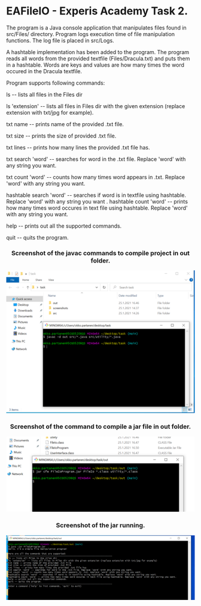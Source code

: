 # EAFileIO - Experis Academy Task 2.

The program is a Java console application that manipulates files found in src/Files/ directory. Program logs execution time of file manipulation functions. The log file is placed in src/Logs.

A hashtable implementation has been added to the program. The program reads all words from the provided textfile (Files/Dracula.txt) and puts them in a hashtable. Words are keys and values are how many times the word occured in the Dracula textfile.

Program supports following commands:

ls -- lists all files in the Files dir

ls 'extension' -- lists all files in Files dir with the given extension (replace extension with txt/jpg for example).

txt name -- prints name of the provided .txt file.

txt size -- prints the size of provided .txt file.

txt lines -- prints how many lines the provided .txt file has.

txt search 'word' -- searches for word in the .txt file. Replace 'word' with any string you want.

txt count 'word' -- counts how many times word appears in .txt. Replace 'word' with any string you want.

hashtable search 'word' -- searches if word is in textfile using hashtable. Replace 'word' with any string you want
.
hashtable count 'word' -- prints how many times word occures in text file using hashtable. Replace 'word' with any string you want. 

help -- prints out all the supported commands.

quit -- quits the program.


<h3 align="center"> Screenshot of the javac commands to compile project in out folder.</h3>

![javac](/screenshots/javac.png?raw=true "Optional Title")

<h3 align="center"> Screenshot of the command to compile a jar file in out folder.</h3>

![jar](/screenshots/jar.png?raw=true "Optional Title")

<h3 align="center">Screenshot of the jar running.</h3>

![run](/screenshots/runningprog.png?raw=true "Optional Title")
